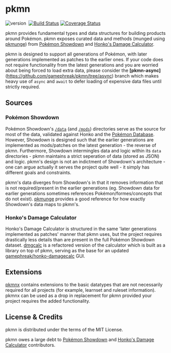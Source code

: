 # pkmn

![version](http://img.shields.io/badge/status-0.0.1.beta-yellow.svg)&nbsp;
[![Build Status](https://api.travis-ci.org/gamephreak/pkmn.svg)](https://travis-ci.org/gamephreak/pkmn)
[![Coverage Status](https://coveralls.io/repos/github/gamephreak/pkmn/badge.svg?branch=master)](https://coveralls.io/github/gamephreak/pkmn?branch=master)

pkmn provides fundamental types and data structures for building products around
Pokémon. pkmn exposes curated data and methods (munged using
[pkmunge](https://github.com/gamephreak/pkmunge)) from
[Pokémon Showdown](https://github.com/Zarel/Pokemon-Showdown) and
[Honko's Damage Calculator](https://github.com/Zarel/honko-damagecalc).

pkmn is designed to support all generations of Pokémon, with later generations
implemented as patches to the earlier ones. If your code does not require
functionality from the latest generations and you are worried about being
forced to load extra data, please consider the
**[pkmn-async]**(https://github.com/gamephreak/pkmn/tree/async) branch which
makes heavy use of `async` and `await` to defer loading of expensive data files
until strictly required.

## Sources

### Pokémon Showdown

Pokémon Showdown's
[`/data`](https://github.com/Zarel/Pokemon-Showdown/tree/master/data) (and
[`/mods`](https://github.com/Zarel/Pokemon-Showdown/tree/master/mods))
directories serve as the source for most of the data, validated against Honko
and the [Pokémon Database](https://pokemondb.net). However, Showdown is designed
such that the earlier generations are implemented as mods/patches on the latest
generation - the reverse of pkmn. Furthermore, Showdown intermingles data and
logic within its `data` directories - pkmn maintains a strict seperation of data
(stored as JSON) and logic. pkmn's design is not an indictment of Showdown's
architecture - one can argue actually it serves the project quite well - it
simply has different goals and constraints.

pkmn's data diverges from Showdown's in that it removes information that is not
required/present in the earlier generations (eg. Showdown data for earlier
generations sometimes references Pokémon/formes/concepts that do not exist).
[pkmunge](https://github.com/gamephreak/pkmunge) provides a good reference for
how exactly Showdown's data maps to pkmn's.

### Honko's Damage Calculator

Honko's Damage Calculator is structured in the same 'later generations
implemented as patches' manner that pkmn uses, but the project requires
drastically less details than are present in the full Pokémon Showdown dataset.
[dmgcalc](https://github.com/gamephreak/dmgcalc) is a refactored version of the
calculator which is built as a library on top of pkmn, serving as the base for
an updated
[gamephreak/honko-damagecalc](https://github.com/gamephreak/honko-damagecalc)
GUI.

## Extensions

[pkmnx](https://github.com/gamephreak/pkmnx) contains extensions to the basic
datatypes that are not necessarily required for all projects (for example,
learnset and ruleset information). pkmnx can be used as a drop in replacement
for pkmn provided your project requires the added functionality.

## License & Credits

pkmn is distributed under the terms of the MIT License.

pkmn owes a large debt to
[Pokémon Showdown](https://github.com/Zarel/Pokemon-Showdown/blob/master/README.md#credits)
and
[Honko's Damage Calculator](https://github.com/Zarel/honko-damagecalc#credits-and-license)
contributors.
